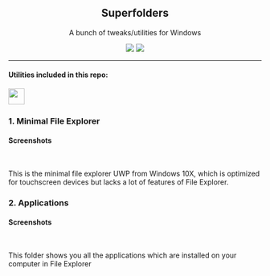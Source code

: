  
<h2 align="center">Superfolders</h2>
  
<p align="center">A bunch of tweaks/utilities for Windows</p>

<p align="center">
<img src="https://img.shields.io/github/v/release/pronoy2108/Superfolders?label=version">
<img src="https://img.shields.io/github/downloads/pronoy2108/superfolders/total">
</p>
<hr/>
  
#### Utilities included in this repo:
<code><img width="32" height="32" src="https://raw.githubusercontent.com/pronoy2108/Superfolders/main/Minimal%20File%20Explorer.ico"></code> <h3>1. Minimal File Explorer</h3> 

<h4>Screenshots</h4>

![]()
![]()
  
This is the minimal file explorer UWP from Windows 10X, which is optimized for touchscreen devices but lacks a lot of features of File Explorer. 

### 2. Applications

<h4>Screenshots</h4>

![]()
![]()

This folder shows you all the applications which are installed on your computer in File Explorer



